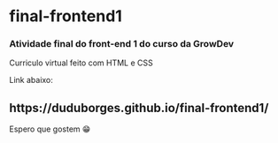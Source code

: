 # final-frontend1

<h3>Atividade final do front-end 1 do curso da GrowDev</h3>
<p>Curriculo virtual feito com HTML e CSS</p>
<p>Link abaixo:</p>
<h2>https://duduborges.github.io/final-frontend1/</h2>

<p>Espero que gostem 😁</p>
